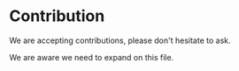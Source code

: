 # Contribution

We are accepting contributions, please don't hesitate to ask.

We are aware we need to expand on this file.
